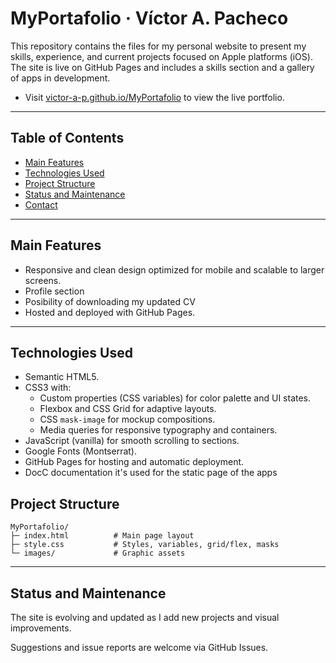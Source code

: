 # MyPortafolio · Víctor A. Pacheco

This repository contains the files for my personal website to present my skills, experience, and current projects focused on Apple platforms (iOS). 
The site is live on GitHub Pages and includes a skills section and a gallery of apps in development.

- Visit [victor-a-p.github.io/MyPortafolio](https://victor-a-p.github.io/MyPortafolio/) to view the live portfolio.
  
---

## Table of Contents

- [Main Features](#main-features)
- [Technologies Used](#technologies-used)
- [Project Structure](#project-structure)
- [Status and Maintenance](#status-and-maintenance)
- [Contact](#contact)

---

## Main Features

- Responsive and clean design optimized for mobile and scalable to larger screens.
- Profile section 
- Posibility of downloading my updated CV
- Hosted and deployed with GitHub Pages.

---

## Technologies Used

- Semantic HTML5.
- CSS3 with:
  - Custom properties (CSS variables) for color palette and UI states.
  - Flexbox and CSS Grid for adaptive layouts.
  - CSS `mask-image` for mockup compositions.
  - Media queries for responsive typography and containers.
- JavaScript (vanilla) for smooth scrolling to sections.
- Google Fonts (Montserrat).
- GitHub Pages for hosting and automatic deployment.
- DocC documentation it's used for the static page of the apps


## Project Structure

```
MyPortafolio/
├─ index.html          # Main page layout
├─ style.css           # Styles, variables, grid/flex, masks
└─ images/             # Graphic assets
```

---

## Status and Maintenance

The site is evolving and updated as I add new projects and visual improvements. 

Suggestions and issue reports are welcome via GitHub Issues.

